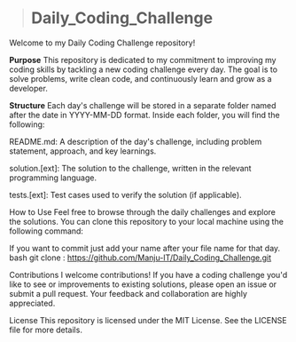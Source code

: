 > # Daily_Coding_Challenge

Welcome to my Daily Coding Challenge repository!

**Purpose**
This repository is dedicated to my commitment to improving my coding skills by tackling a new coding challenge every day. The goal is to solve problems, write clean code, and continuously learn and grow as a developer.

**Structure**
Each day's challenge will be stored in a separate folder named after the date in YYYY-MM-DD format. Inside each folder, you will find the following:

README.md: A description of the day's challenge, including problem statement, approach, and key learnings.

solution.[ext]: The solution to the challenge, written in the relevant programming language.

tests.[ext]: Test cases used to verify the solution (if applicable).

How to Use
Feel free to browse through the daily challenges and explore the solutions. You can clone this repository to your local machine using the following command:

If you want to commit just add your name after your file name for that day.
bash
git clone : https://github.com/Manju-IT/Daily_Coding_Challenge.git

Contributions
I welcome contributions! If you have a coding challenge you'd like to see or improvements to existing solutions, please open an issue or submit a pull request. Your feedback and collaboration are highly appreciated.

License
This repository is licensed under the MIT License. See the LICENSE file for more details.
